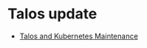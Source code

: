 # Talos update
* [Talos and Kubernetes Maintenance](https://github.com/onedr0p/cluster-template?tab=readme-ov-file#%EF%B8%8F-talos-and-kubernetes-maintenance)
